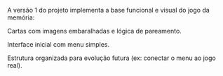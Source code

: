 A versão 1 do projeto implementa a base funcional e visual do jogo da memória:


Cartas com imagens embaralhadas e lógica de pareamento.

Interface inicial com menu simples.

Estrutura organizada para evolução futura (ex: conectar o menu ao jogo real).